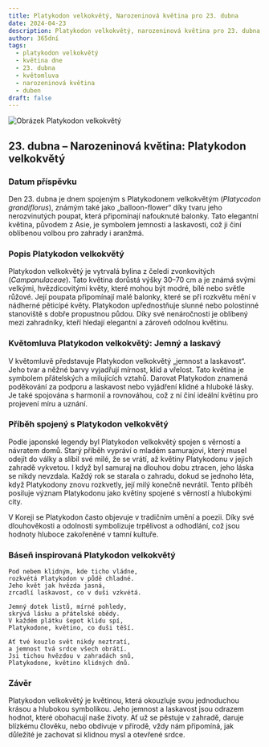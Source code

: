 ```yaml
---
title: Platykodon velkokvětý, Narozeninová květina pro 23. dubna
date: 2024-04-23
description: Platykodon velkokvětý, narozeninová květina pro 23. dubna, je symbolem Jemný a laskavý. Objevte její jedinečný význam, fascinující příběhy a poezii, která oslavuje její krásu.
author: 365dní
tags:
  - platykodon velkokvětý
  - květina dne
  - 23. dubna
  - květomluva
  - narozeninová květina
  - duben
draft: false
---
```


![Obrázek Platykodon velkokvětý](https://cdn.pixabay.com/photo/2018/11/30/16/48/bellflower-flower-3848146_640.jpg#center)


## 23. dubna – Narozeninová květina: Platykodon velkokvětý

### Datum příspěvku

Den 23. dubna je dnem spojeným s Platykodonem velkokvětým (_Platycodon grandiflorus_), známým také jako „balloon-flower“ díky tvaru jeho nerozvinutých poupat, která připomínají nafouknuté balonky. Tato elegantní květina, původem z Asie, je symbolem jemnosti a laskavosti, což ji činí oblíbenou volbou pro zahrady i aranžmá.

### Popis Platykodon velkokvětý

Platykodon velkokvětý je vytrvalá bylina z čeledi zvonkovitých (_Campanulaceae_). Tato květina dorůstá výšky 30–70 cm a je známá svými velkými, hvězdicovitými květy, které mohou být modré, bílé nebo světle růžové. Její poupata připomínají malé balonky, které se při rozkvětu mění v nádherné pěticípé květy. Platykodon upřednostňuje slunné nebo polostinné stanoviště s dobře propustnou půdou. Díky své nenáročnosti je oblíbený mezi zahradníky, kteří hledají elegantní a zároveň odolnou květinu.

### Květomluva Platykodon velkokvětý: Jemný a laskavý

V květomluvě představuje Platykodon velkokvětý „jemnost a laskavost“. Jeho tvar a něžné barvy vyjadřují mírnost, klid a vřelost. Tato květina je symbolem přátelských a milujících vztahů. Darovat Platykodon znamená poděkování za podporu a laskavost nebo vyjádření klidné a hluboké lásky. Je také spojována s harmonií a rovnováhou, což z ní činí ideální květinu pro projevení míru a uznání.

### Příběh spojený s Platykodon velkokvětý

Podle japonské legendy byl Platykodon velkokvětý spojen s věrností a návratem domů. Starý příběh vypráví o mladém samurajovi, který musel odejít do války a slíbil své milé, že se vrátí, až květiny Platykodonu v jejich zahradě vykvetou. I když byl samuraj na dlouhou dobu ztracen, jeho láska se nikdy nevzdala. Každý rok se starala o zahradu, dokud se jednoho léta, když Platykodony znovu rozkvetly, její milý konečně nevrátil. Tento příběh posiluje význam Platykodonu jako květiny spojené s věrností a hlubokými city.

V Koreji se Platykodon často objevuje v tradičním umění a poezii. Díky své dlouhověkosti a odolnosti symbolizuje trpělivost a odhodlání, což jsou hodnoty hluboce zakořeněné v tamní kultuře.

### Báseň inspirovaná Platykodon velkokvětý

```
Pod nebem klidným, kde ticho vládne,  
rozkvétá Platykodon v půdě chladné.  
Jeho květ jak hvězda jasná,  
zrcadlí laskavost, co v duši vzkvétá.

Jemný dotek listů, mírné pohledy,  
skrývá lásku a přátelské obědy.  
V každém plátku šepot klidu spí,  
Platykodone, květino, co duši těší.

Ať tvé kouzlo svět nikdy neztratí,  
a jemnost tvá srdce všech obrátí.  
Jsi tichou hvězdou v zahradách snů,  
Platykodone, květino klidných dnů.  
```

### Závěr

Platykodon velkokvětý je květinou, která okouzluje svou jednoduchou krásou a hlubokou symbolikou. Jeho jemnost a laskavost jsou odrazem hodnot, které obohacují naše životy. Ať už se pěstuje v zahradě, daruje blízkému člověku, nebo obdivuje v přírodě, vždy nám připomíná, jak důležité je zachovat si klidnou mysl a otevřené srdce.